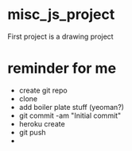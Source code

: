 # misc_js_project

First project is a drawing project


# reminder for me

* create git repo
* clone
* add boiler plate stuff (yeoman?)
* git commit -am "Initial commit"
* heroku create
* git push
* 